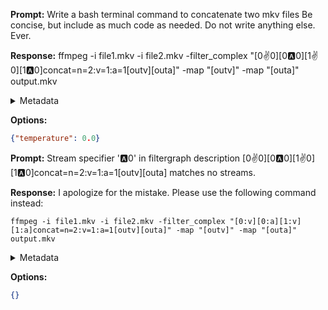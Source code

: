 **Prompt:**
Write a bash terminal command to concatenate two mkv files Be concise, but include as much code as needed. Do not write anything else. Ever.


**Response:**
ffmpeg -i file1.mkv -i file2.mkv -filter_complex "[0:v:0][0:a:0][1:v:0][1:a:0]concat=n=2:v=1:a=1[outv][outa]" -map "[outv]" -map "[outa]" output.mkv

<details><summary>Metadata</summary>

- Duration: 3785 ms
- Datetime: 2023-09-22T15:48:13.639840
- Model: gpt-3.5-turbo-0613

</details>

**Options:**
```json
{"temperature": 0.0}
```

**Prompt:**
Stream specifier ':a:0' in filtergraph description [0:v:0][0:a:0][1:v:0][1:a:0]concat=n=2:v=1:a=1[outv][outa] matches no streams.

**Response:**
I apologize for the mistake. Please use the following command instead:

```
ffmpeg -i file1.mkv -i file2.mkv -filter_complex "[0:v][0:a][1:v][1:a]concat=n=2:v=1:a=1[outv][outa]" -map "[outv]" -map "[outa]" output.mkv
```

<details><summary>Metadata</summary>

- Duration: 3792 ms
- Datetime: 2023-09-22T15:49:30.424247
- Model: gpt-3.5-turbo-0613

</details>

**Options:**
```json
{}
```

